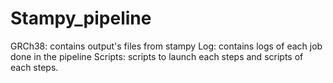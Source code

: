 # Stampy_pipeline
GRCh38: contains output's files from stampy
Log: contains logs of each job done in the pipeline
Scripts: scripts to launch each steps and scripts of each steps.

